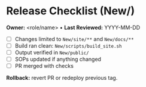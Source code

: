 # Release Checklist (New/)
**Owner:** <role/name> • **Last Reviewed:** YYYY-MM-DD

- [ ] Changes limited to `New/site/**` and `New/docs/**`
- [ ] Build ran clean: `New/scripts/build_site.sh`
- [ ] Output verified in `New/public/`
- [ ] SOPs updated if anything changed
- [ ] PR merged with checks

**Rollback:** revert PR or redeploy previous tag.

